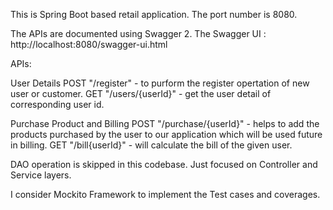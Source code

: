 This is Spring Boot based retail application. The port number is 8080.

The APIs are documented using Swagger 2.
The Swagger UI : http://localhost:8080/swagger-ui.html

APIs:

User Details
POST "/register" - to purform the register opertation of new user or customer.
GET "/users/{userId}" - get the user detail of corresponding user id.

Purchase Product and Billing
POST "/purchase/{userId}" - helps to add the products purchased by the user to our application which will be used future in billing.
GET "/bill{userId}" - will calculate the bill of the given user.

DAO operation is skipped in this codebase. Just focused on Controller and Service layers.

I consider Mockito Framework to implement the Test cases and coverages.
